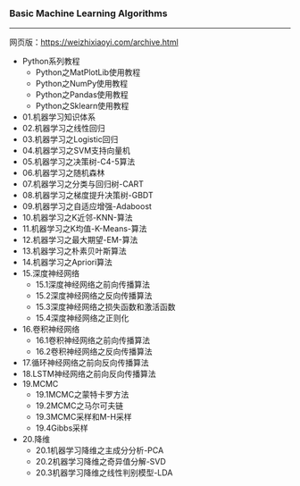 ### Basic Machine Learning Algorithms

---
网页版：https://weizhixiaoyi.com/archive.html
+ Python系列教程
  + Python之MatPlotLib使用教程
  + Python之NumPy使用教程
  + Python之Pandas使用教程
  + Python之Sklearn使用教程
+ 01.机器学习知识体系
+ 02.机器学习之线性回归
+ 03.机器学习之Logistic回归
+ 04.机器学习之SVM支持向量机
+ 05.机器学习之决策树-C4-5算法
+ 06.机器学习之随机森林
+ 07.机器学习之分类与回归树-CART
+ 08.机器学习之梯度提升决策树-GBDT
+ 09.机器学习之自适应增强-Adaboost
+ 10.机器学习之K近邻-KNN-算法
+ 11.机器学习之K均值-K-Means-算法
+ 12.机器学习之最大期望-EM-算法
+ 13.机器学习之朴素贝叶斯算法
+ 14.机器学习之Apriori算法
+ 15.深度神经网络
  + 15.1深度神经网络之前向传播算法
  + 15.2深度神经网络之反向传播算法
  + 15.3深度神经网络之损失函数和激活函数
  + 15.4深度神经网络之正则化
+ 16.卷积神经网络
  + 16.1卷积神经网络之前向传播算法
  + 16.2卷积神经网络之反向传播算法
+ 17.循环神经网络之前向反向传播算法
+ 18.LSTM神经网络之前向反向传播算法
+ 19.MCMC
  + 19.1MCMC之蒙特卡罗方法
  + 19.2MCMC之马尔可夫链
  + 19.3MCMC采样和M-H采样
  + 19.4Gibbs采样
+ 20.降维
  + 20.1机器学习降维之主成分分析-PCA
  + 20.2机器学习降维之奇异值分解-SVD
  + 20.3机器学习降维之线性判别模型-LDA
